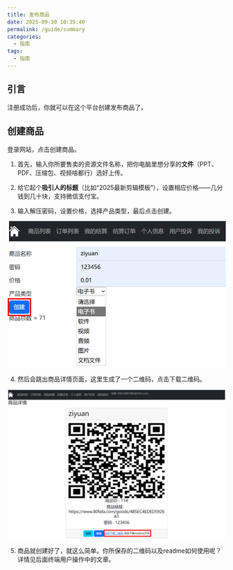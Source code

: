 ```yaml
---
title: 发布商品
date: 2025-09-30 10:35:40
permalink: /guide/summary
categories:
  - 指南
tags:
  - 指南
---
```

## 引言

注册成功后，你就可以在这个平台创建发布商品了。

## 创建商品

登录网站，点击创建商品。

1. 首先，输入你所要售卖的资源文件名称，把你电脑里想分享的**文件**（PPT、PDF、压缩包、视频啥都行）选好上传。
 
2. 给它起个**吸引人的标题**（比如“2025最新剪辑模板”），设置相应价格——几分钱到几十块，支持微信支付宝。
 
3. 输入解压密码，设置价格，选择产品类型，最后点击创建。

![](assert/2025-08-19_115605%201.png)

4. 然后会跳出商品详情页面，这里生成了一个二维码，点击下载二维码。

![](assert/2025-08-19_133128%201.png)

5. 商品就创建好了，就这么简单。你所保存的二维码以及readme如何使用呢？详情见后面终端用户操作中的文章。

